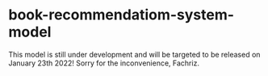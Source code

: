 # book-recommendatiom-system-model
This model is still under development and will be targeted to be released on January 23th 2022! Sorry for the inconvenience, Fachriz.
